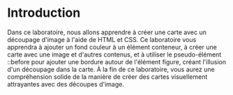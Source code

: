 # Introduction

Dans ce laboratoire, nous allons apprendre à créer une carte avec un découpage d'image à l'aide de HTML et CSS. Ce laboratoire vous apprendra à ajouter un fond couleur à un élément conteneur, à créer une carte avec une image et d'autres contenus, et à utiliser le pseudo-élément ::before pour ajouter une bordure autour de l'élément figure, créant l'illusion d'un découpage dans la carte. À la fin de ce laboratoire, vous aurez une compréhension solide de la manière de créer des cartes visuellement attrayantes avec des découpes d'image.

